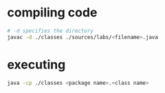 # compiling code

```bash
# -d specifies the directory
javac -d ./classes ./sources/labs/<filename>.java
```

# executing

```bash
java -cp ./classes <package name>.<class name>
```
